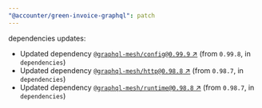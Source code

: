 ```yaml
---
"@accounter/green-invoice-graphql": patch
---
```

dependencies updates:
  - Updated dependency [`@graphql-mesh/config@0.99.9` ↗︎](https://www.npmjs.com/package/@graphql-mesh/config/v/0.99.9) (from `0.99.8`, in `dependencies`)
  - Updated dependency [`@graphql-mesh/http@0.98.8` ↗︎](https://www.npmjs.com/package/@graphql-mesh/http/v/0.98.8) (from `0.98.7`, in `dependencies`)
  - Updated dependency [`@graphql-mesh/runtime@0.98.8` ↗︎](https://www.npmjs.com/package/@graphql-mesh/runtime/v/0.98.8) (from `0.98.7`, in `dependencies`)
